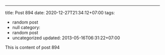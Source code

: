 ---
title: Post 894
date: 2020-12-27T21:34:12+07:00
tags:
  - random post
  - null
category:
  - random post
  - uncategorized
updated: 2013-05-16T06:31:22+07:00

This is content of post 894